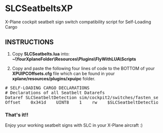 # SLCSeatbeltsXP
X-Plane cockpit seatbelt sign switch compatibility script for Self-Loading Cargo

## INSTRUCTIONS ##
1) Copy **SLCSeatbelts.lua** into:
**~\YourXplaneFolder\Resources\Plugins\FlyWithLUA\Scripts**

2) Copy and paste the following four lines of code to the BOTTOM of your 
**XPUIPCOffsets.cfg** file which can be found in your **xplane/resources/plugins/xpuipc** folder.

<pre>
# SELF-LOADING CARGO DECLARATIONS
# Declarations of all Seatbelt Datarefs
Dataref SLCSeatbeltDetection sim/cockpit2/switches/fasten_seat_belts int
Offset    0x341d    UINT8    1    rw    $SLCSeatbeltDetection 0 > 
</pre>

### That's it!! ###
Enjoy your working seatbelt signs with SLC in your X-Plane aircraft :)
